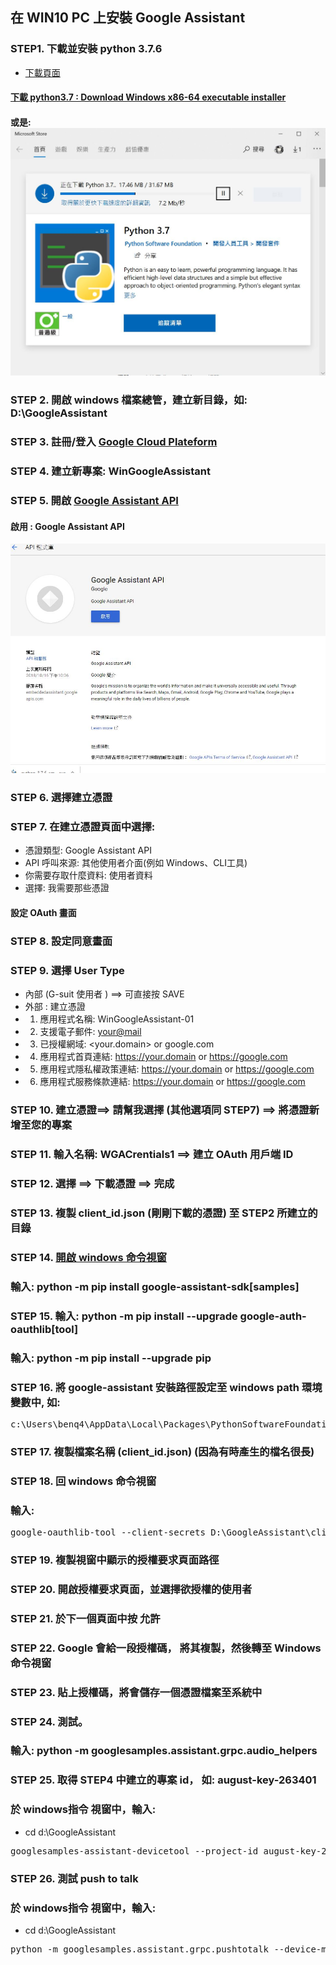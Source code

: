 ## 在 WIN10 PC 上安裝 Google Assistant 
### STEP1. 下載並安裝 python 3.7.6
* [下載頁面](https://www.python.org/downloads/windows/)
#### [下載 python3.7 : Download Windows x86-64 executable installer](https://www.python.org/ftp/python/3.7.6/python-3.7.6-amd64.exe)
#### 或是: ![Windows python 3.7](googleassistant/get-py.JPG)
### STEP 2. 開啟 windows 檔案總管，建立新目錄，如: D:\GoogleAssistant
### STEP 3. 註冊/登入 [Google Cloud Plateform](https://cloud.google.com)
### STEP 4. 建立新專案: WinGoogleAssistant
### STEP 5. 開啟 [Google Assistant API](https://console.developers.google.com/apis/api/embeddedassistant.googleapis.com/overview)
####        啟用 : Google Assistant API
![啟用](googleassistant/api-enable.JPG)
### STEP 6. 選擇建立憑證
### STEP 7. 在建立憑證頁面中選擇:
* 憑證類型: Google Assistant API
* API 呼叫來源: 其他使用者介面(例如 Windows、CLI工具)
* 你需要存取什麼資料: 使用者資料
* 選擇: 我需要那些憑證
#### 設定 OAuth 畫面
### STEP 8. 設定同意畫面
### STEP 9. 選擇 User Type
* 內部 (G-suit 使用者 ) ==> 可直接按 SAVE
* 外部 : 建立憑證
* 1. 應用程式名稱: WinGoogleAssistant-01
* 2. 支援電子郵件: <your@mail>
* 3. 已授權網域: <your.domain> or google.com
* 4. 應用程式首頁連結: <https://your.domain> or https://google.com
* 5. 應用程式隱私權政策連結: <https://your.domain> or https://google.com
* 6. 應用程式服務條款連結: <https://your.domain> or https://google.com
### STEP 10. 建立憑證==> 請幫我選擇 (其他選項同 STEP7) ==> 將憑證新增至您的專案 
### STEP 11. 輸入名稱: WGACrentials1 ==> 建立 OAuth 用戶端 ID
### STEP 12. 選擇 ==> 下載憑證 ==> 完成
### STEP 13. 複製 client_id.json (剛剛下載的憑證) 至 STEP2 所建立的目錄
### STEP 14. [開啟 windows 命令視窗](https://www.lifewire.com/how-to-open-command-prompt-2618089)
###          輸入: python -m pip install google-assistant-sdk[samples]
### STEP 15. 輸入: python -m pip install --upgrade google-auth-oauthlib[tool]
###          輸入: python -m pip install --upgrade pip
### STEP 16. 將 google-assistant 安裝路徑設定至 windows path 環境變數中, 如:
<pre>
c:\Users\benq4\AppData\Local\Packages\PythonSoftwareFoundation.Python.3.7_qbz5n2kfra8p0\LocalCache\local-packages\Python37\Scripts
</pre>
### STEP 17. 複製檔案名稱 (client_id.json)  (因為有時產生的檔名很長)
### STEP 18. 回 windows 命令視窗
### 輸入: 
<pre>
google-oauthlib-tool --client-secrets D:\GoogleAssistant\client_id.json --scope https://www.googleapis.com/auth/assistant-sdk-prototype --save --headless
</pre>
### STEP 19. 複製視窗中顯示的授權要求頁面路徑
### STEP 20. 開啟授權要求頁面，並選擇欲授權的使用者
### STEP 21. 於下一個頁面中按 允許
### STEP 22. Google 會給一段授權碼， 將其複製，然後轉至 Windows命令視窗
### STEP 23. 貼上授權碼，將會儲存一個憑證檔案至系統中
### STEP 24. 測試。
###          輸入: python -m googlesamples.assistant.grpc.audio_helpers
### STEP 25. 取得 STEP4 中建立的專案 id， 如: august-key-263401
###          於 windows指令 視窗中，輸入:
* cd d:\GoogleAssistant
<pre>
googlesamples-assistant-devicetool --project-id august-key-263401 register-model --manufacturer “Assistant SDK developer” --product-name “Assistant SDK light” --type LIGHT --model “GAHOME-01”
</pre>
### STEP 26. 測試 push to talk
###          於 windows指令 視窗中，輸入:
* cd d:\GoogleAssistant
<pre>
python -m googlesamples.assistant.grpc.pushtotalk --device-model-id “GAHOME-01” --project-id august-key-263401
</pre>












